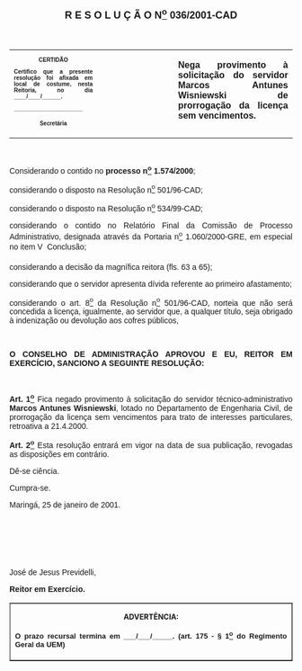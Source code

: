 <BODY>

<B><FONT FACE="Arial" SIZE=4><P ALIGN="CENTER"><A NAME="_Toc445798786"></P>
<P ALIGN="CENTER">R E S O L U &Ccedil; &Atilde; O  N<U><SUP>o</U></SUP>  036/2001-CAD</P>
</B></FONT><FONT FACE="Arial"><P ALIGN="JUSTIFY"></P>
<P ALIGN="JUSTIFY">&nbsp;</P></FONT>
<TABLE CELLSPACING=0 BORDER=0 CELLPADDING=7 WIDTH=604>
<TR><TD WIDTH="31%" VALIGN="TOP">
<B><FONT FACE="Arial" SIZE=1><P ALIGN="CENTER">CERTID&Atilde;O</P>
<P ALIGN="JUSTIFY">   Certifico que a presente resolu&ccedil;&atilde;o foi afixada em local de costume, nesta Reitoria, no dia ____/____/______.</P>
<P ALIGN="JUSTIFY"></P>
<P ALIGN="JUSTIFY">______________________</P>
<P ALIGN="CENTER">Secret&aacute;ria</B></FONT></TD>
<TD WIDTH="27%" VALIGN="TOP">&nbsp;</TD>
<TD WIDTH="42%" VALIGN="TOP">
<B><FONT FACE="Arial"><P ALIGN="JUSTIFY">Nega provimento &agrave; solicita&ccedil;&atilde;o do servidor Marcos Antunes Wisniewski de prorroga&ccedil;&atilde;o da licen&ccedil;a sem vencimentos.</B></FONT></TD>
</TR>
</TABLE>

<FONT FACE="Arial"><P ALIGN="JUSTIFY"></P>
<P ALIGN="JUSTIFY">&nbsp;</P>
<P ALIGN="JUSTIFY">Considerando o contido no <B>processo n<U><SUP>o</U></SUP> 1.574/2000</B>;</P>
<P ALIGN="JUSTIFY">considerando o disposto na Resolu&ccedil;&atilde;o n<U><SUP>o</U></SUP> 501/96-CAD;</P>
<P ALIGN="JUSTIFY">considerando o disposto na Resolu&ccedil;&atilde;o n<U><SUP>o</U></SUP> 534/99-CAD;</P>
<P ALIGN="JUSTIFY">considerando o contido no Relat&oacute;rio Final da Comiss&atilde;o de Processo Administrativo, designada atrav&eacute;s da Portaria n<U><SUP>o</U></SUP> 1.060/2000-GRE, em especial no item V  Conclus&atilde;o;</P>
<P ALIGN="JUSTIFY">considerando a decis&atilde;o da magn&iacute;fica reitora (fls. 63 a 65);</P>
<P ALIGN="JUSTIFY">considerando que o servidor apresenta d&iacute;vida referente ao primeiro afastamento;</P>
<P ALIGN="JUSTIFY">considerando o art. 8<U><SUP>o</U></SUP> da Resolu&ccedil;&atilde;o n<U><SUP>o</U></SUP> 501/96-CAD, norteia que n&atilde;o ser&aacute; concedida a licen&ccedil;a, igualmente, ao servidor que, a qualquer t&iacute;tulo, seja obrigado &agrave; indeniza&ccedil;&atilde;o ou devolu&ccedil;&atilde;o aos cofres p&uacute;blicos,</P>
<P ALIGN="JUSTIFY"></P>
<P ALIGN="JUSTIFY">&nbsp;</P>
<B><P ALIGN="JUSTIFY">O CONSELHO DE ADMINISTRA&Ccedil;&Atilde;O APROVOU E EU, REITOR EM EXERC&Iacute;CIO, SANCIONO A SEGUINTE RESOLU&Ccedil;&Atilde;O:</P>
</B><P ALIGN="JUSTIFY"></P>
<P ALIGN="JUSTIFY">&nbsp;</P>
<B><P ALIGN="JUSTIFY">Art. 1<U><SUP>o</B></U></SUP> Fica negado provimento &agrave; solicita&ccedil;&atilde;o do servidor t&eacute;cnico-administrativo <B>Marcos Antunes Wisniewski</B>, lotado no Departamento de Engenharia Civil, de prorroga&ccedil;&atilde;o da licen&ccedil;a sem vencimentos para trato de interesses particulares, retroativa a 21.4.2000.</P>
<B><P ALIGN="JUSTIFY">Art. 2<U><SUP>o</B></U></SUP> Esta resolu&ccedil;&atilde;o entrar&aacute; em vigor na data de sua publica&ccedil;&atilde;o, revogadas as disposi&ccedil;&otilde;es em contr&aacute;rio.</P>
<P ALIGN="JUSTIFY">D&ecirc;-se ci&ecirc;ncia.</P>
<P ALIGN="JUSTIFY">&#9;Cumpra-se.</P>
<P ALIGN="JUSTIFY"></P>
<P ALIGN="JUSTIFY">Maring&aacute;, 25 de janeiro de 2001.</P>
<P ALIGN="JUSTIFY"></P>
<P ALIGN="JUSTIFY">&nbsp;</P>
<P ALIGN="JUSTIFY">&nbsp;</P>
<P ALIGN="JUSTIFY">&nbsp;</P>
<P>Jos&eacute; de Jesus Previdelli,</P>
<B><P>Reitor em Exerc&iacute;cio.</P></B></FONT>
<TABLE BORDER CELLSPACING=1 CELLPADDING=4 WIDTH=207>
<TR><TD VALIGN="TOP">
<B><FONT SIZE=2><P ALIGN="CENTER">ADVERT&Ecirc;NCIA:</P>
</FONT><FONT FACE="Arial" SIZE=2><P ALIGN="JUSTIFY">O prazo recursal termina em ___/___/_____. (art. 175 - § 1<U><SUP>o</U></SUP> do Regimento Geral da UEM)</B></FONT></TD>
</TR>
</TABLE>

<FONT SIZE=2><P></A></P></FONT></BODY>
